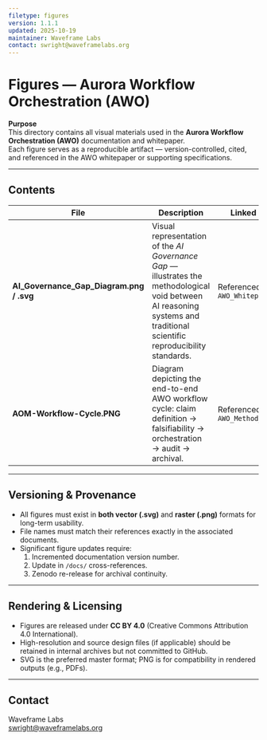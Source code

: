 ```yaml
---
filetype: figures
version: 1.1.1
updated: 2025-10-19
maintainer: Waveframe Labs
contact: swright@waveframelabs.org
---
```


# Figures — Aurora Workflow Orchestration (AWO)

**Purpose**  
This directory contains all visual materials used in the **Aurora Workflow Orchestration (AWO)** documentation and whitepaper.  
Each figure serves as a reproducible artifact — version-controlled, cited, and referenced in the AWO whitepaper or supporting specifications.

---

## Contents

| File | Description | Linked Document |
|------|--------------|----------------|
| **AI_Governance_Gap_Diagram.png / .svg** | Visual representation of the *AI Governance Gap* — illustrates the methodological void between AI reasoning systems and traditional scientific reproducibility standards. | Referenced in `AWO_Whitepaper_v1.0.md` |
| **AOM-Workflow-Cycle.PNG** | Diagram depicting the end-to-end AWO workflow cycle: claim definition → falsifiability → orchestration → audit → archival. | Referenced in `AWO_Method_Spec_v1.1.md` |

---

## Versioning & Provenance
- All figures must exist in **both vector (.svg)** and **raster (.png)** formats for long-term usability.  
- File names must match their references exactly in the associated documents.  
- Significant figure updates require:
  1. Incremented documentation version number.  
  2. Update in `/docs/` cross-references.  
  3. Zenodo re-release for archival continuity.

---

## Rendering & Licensing
- Figures are released under **CC BY 4.0** (Creative Commons Attribution 4.0 International).  
- High-resolution and source design files (if applicable) should be retained in internal archives but not committed to GitHub.  
- SVG is the preferred master format; PNG is for compatibility in rendered outputs (e.g., PDFs).

---

## Contact
Waveframe Labs  
swright@waveframelabs.org
